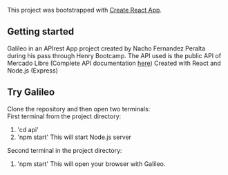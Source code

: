 This project was bootstrapped with [Create React App](https://github.com/facebook/create-react-app).

## Getting started

Galileo in an APIrest App project created by Nacho Fernandez Peralta during his pass through Henry Bootcamp.
The API used is the public API of Mercado Libre (Complete API documentation [here](https://api.mercadolibre.com/sites/MLA/search?q=iphone))
Created with React and Node.js (Express)

## Try Galileo
Clone the repository and then open two terminals: <br>
First terminal from the project directory:
1. 'cd api' 
2. 'npm start'
This will start Node.js server

Second terminal in the project directory:
1. 'npm start'
This will open your browser with Galileo.

